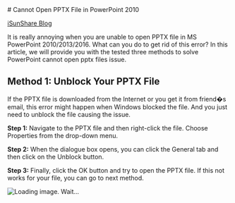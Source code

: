 <!--  --># Cannot Open PPTX File in PowerPoint 2010

[iSunShare Blog](https://www.isunshare.com/blog/solved-cannot-open-pptx-file-in-powerpoint-2010-2013-2016/)

It is really annoying when you are unable to open PPTX file in MS PowerPoint 2010/2013/2016. What can you do to get rid of this error? In this article, we will provide you with the tested three methods to solve PowerPoint cannot open pptx files issue.

## Method 1: Unblock Your PPTX File

If the PPTX file is downloaded from the Internet or you get it from friend�s email, this error might happen when Windows blocked the file. And you just need to unblock the file causing the issue.

**Step 1:** Navigate to the PPTX file and then right-click the file. Choose Properties from the drop-down menu.

**Step 2:** When the dialogue box opens, you can click the General tab and then click on the Unblock button.

**Step 3:** Finally, click the OK button and try to open the PPTX file. If this not works for your file, you can go to next method.

![Loading image. Wait...](https://www.isunshare.com/blog/wp-content/uploads/2020/11/unblock-pptx-file.png "File Properties")